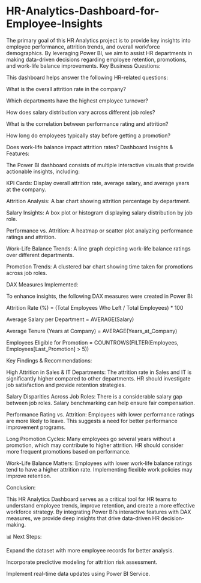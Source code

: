 # HR-Analytics-Dashboard-for-Employee-Insights
The primary goal of this HR Analytics project is to provide key insights into employee performance, attrition trends, and overall workforce demographics. By leveraging Power BI, we aim to assist HR departments in making data-driven decisions regarding employee retention, promotions, and work-life balance improvements.
Key Business Questions:

This dashboard helps answer the following HR-related questions:

What is the overall attrition rate in the company?

Which departments have the highest employee turnover?

How does salary distribution vary across different job roles?

What is the correlation between performance rating and attrition?

How long do employees typically stay before getting a promotion?

Does work-life balance impact attrition rates?
Dashboard Insights & Features:

The Power BI dashboard consists of multiple interactive visuals that provide actionable insights, including:

KPI Cards: Display overall attrition rate, average salary, and average years at the company.

Attrition Analysis: A bar chart showing attrition percentage by department.

Salary Insights: A box plot or histogram displaying salary distribution by job role.

Performance vs. Attrition: A heatmap or scatter plot analyzing performance ratings and attrition.

Work-Life Balance Trends: A line graph depicting work-life balance ratings over different departments.

Promotion Trends: A clustered bar chart showing time taken for promotions across job roles.

DAX Measures Implemented:

To enhance insights, the following DAX measures were created in Power BI:

Attrition Rate (%) = (Total Employees Who Left / Total Employees) * 100

Average Salary per Department = AVERAGE(Salary)

Average Tenure (Years at Company) = AVERAGE(Years_at_Company)

Employees Eligible for Promotion = COUNTROWS(FILTER(Employees, Employees[Last_Promotion] > 5))

Key Findings & Recommendations:

High Attrition in Sales & IT Departments: The attrition rate in Sales and IT is significantly higher compared to other departments. HR should investigate job satisfaction and provide retention strategies.

Salary Disparities Across Job Roles: There is a considerable salary gap between job roles. Salary benchmarking can help ensure fair compensation.

Performance Rating vs. Attrition: Employees with lower performance ratings are more likely to leave. This suggests a need for better performance improvement programs.

Long Promotion Cycles: Many employees go several years without a promotion, which may contribute to higher attrition. HR should consider more frequent promotions based on performance.

Work-Life Balance Matters: Employees with lower work-life balance ratings tend to have a higher attrition rate. Implementing flexible work policies may improve retention.

Conclusion:

This HR Analytics Dashboard serves as a critical tool for HR teams to understand employee trends, improve retention, and create a more effective workforce strategy. By integrating Power BI’s interactive features with DAX measures, we provide deep insights that drive data-driven HR decision-making.

📊 Next Steps:

Expand the dataset with more employee records for better analysis.

Incorporate predictive modeling for attrition risk assessment.

Implement real-time data updates using Power BI Service.

